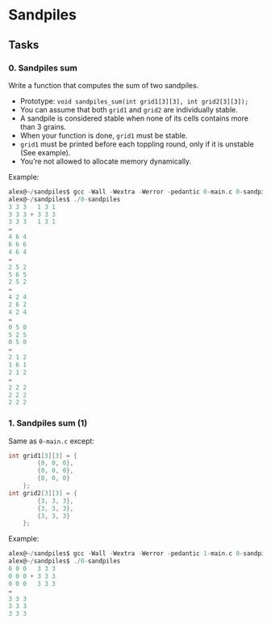 # Sandpiles

## Tasks

### 0. Sandpiles sum

Write a function that computes the sum of two sandpiles.

- Prototype: `void sandpiles_sum(int grid1[3][3], int grid2[3][3]);`
- You can assume that both `grid1` and `grid2` are individually stable.
- A sandpile is considered stable when none of its cells contains more than 3 grains.
- When your function is done, `grid1` must be stable.
- `grid1` must be printed before each toppling round, only if it is unstable (See example).
- You’re not allowed to allocate memory dynamically.

Example:

```c
alex@~/sandpiles$ gcc -Wall -Wextra -Werror -pedantic 0-main.c 0-sandpiles.c -o 0-sandpiles
alex@~/sandpiles$ ./0-sandpiles
3 3 3   1 3 1
3 3 3 + 3 3 3
3 3 3   1 3 1
=
4 6 4
6 6 6
4 6 4
=
2 5 2
5 6 5
2 5 2
=
4 2 4
2 6 2
4 2 4
=
0 5 0
5 2 5
0 5 0
=
2 1 2
1 6 1
2 1 2
=
2 2 2
2 2 2
2 2 2
```

### 1. Sandpiles sum (1)

Same as `0-main.c` except:

```c
int grid1[3][3] = {
        {0, 0, 0},
        {0, 0, 0},
        {0, 0, 0}
    };
int grid2[3][3] = {
        {3, 3, 3},
        {3, 3, 3},
        {3, 3, 3}
    };
```

Example:

```c
alex@~/sandpiles$ gcc -Wall -Wextra -Werror -pedantic 1-main.c 0-sandpiles.c -o 0-sandpiles
alex@~/sandpiles$ ./0-sandpiles
0 0 0   3 3 3
0 0 0 + 3 3 3
0 0 0   3 3 3
=
3 3 3
3 3 3
3 3 3
```
